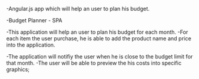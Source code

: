 -Angular.js app which will help an user to plan his budget.

-Budget Planner - SPA

-This application will help an user to plan his budget for each month. -For each item the user purchase, he is able to add the product name and price into the application. 

-The application will notifiy the user when he is close to the budget limit for that month. -The user will be able to preview the his costs into specific graphics;
